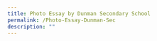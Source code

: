 ```yaml
---
title: Photo Essay by Dunman Secondary School
permalink: /Photo-Essay-Dunman-Sec
description: ""
---
```

